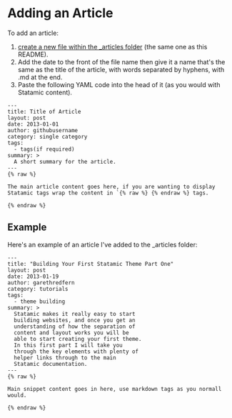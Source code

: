 # Adding an Article

To add an article:

1. [create a new file within the _articles folder](https://github.com/statamicthemes/statamicthemes.github.io/tree/master/_articles) (the same one as this README).
2. Add the date to the front of the file name then give it a name that's the same as the title of the article, with words separated by hyphens, with .md at the end.
3. Paste the following YAML code into the head of it (as you would with Statamic content).

```
---
title: Title of Article
layout: post
date: 2013-01-01
author: githubusername
category: single category
tags:
  - tags(if required)
summary: >
  A short summary for the article.
---
{% raw %}

The main article content goes here, if you are wanting to display Statamic tags wrap the content in `{% raw %} {% endraw %} tags.

{% endraw %}
```

## Example

Here's an example of an article I've added to the _articles folder:

```
---
title: "Building Your First Statamic Theme Part One"
layout: post
date: 2013-01-19
author: garethredfern
category: tutorials
tags:
  - theme building
summary: >
  Statamic makes it really easy to start
  building websites, and once you get an
  understanding of how the separation of
  content and layout works you will be
  able to start creating your first theme.
  In this first part I will take you
  through the key elements with plenty of
  helper links through to the main
  Statamic documentation.
---
{% raw %}

Main snippet content goes in here, use markdown tags as you normall would.

{% endraw %}

```

